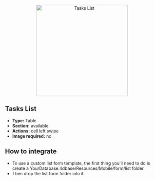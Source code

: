 <p align="center"><img src="https://github.com/4d-for-ios/4d-for-ios-form-list-TasksList/blob/master/template.gif" alt="Tasks List" height="auto" width="300"></p>

## Tasks List

* **Type:** Table
* **Section:** available
* **Actions:** cell left swipe
* **Image required:** no

## How to integrate

* To use a custom list form template, the first thing you'll need to do is create a YourDatabase.4dbase/Resources/Mobile/form/list folder.
* Then drop the list form folder into it.
